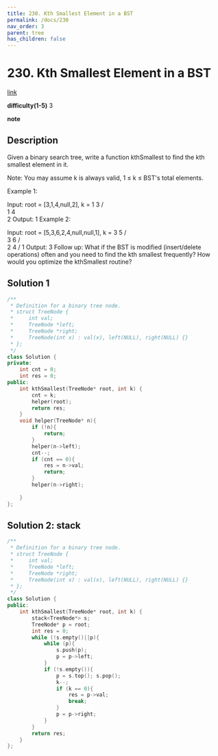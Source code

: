 ```yaml
---
title: 230. Kth Smallest Element in a BST
permalink: /docs/230
nav_order: 3
parent: tree
has_children: false
---
```

# 230. Kth Smallest Element in a BST
[link](https://leetcode.com/problems/kth-smallest-element-in-a-bst/)

**difficulty(1-5)**
3

**note**

## Description
Given a binary search tree, write a function kthSmallest to find the kth smallest element in it.

Note:
You may assume k is always valid, 1 ≤ k ≤ BST's total elements.

Example 1:

Input: root = [3,1,4,null,2], k = 1
   3
  / \
 1   4
  \
   2
Output: 1
Example 2:

Input: root = [5,3,6,2,4,null,null,1], k = 3
       5
      / \
     3   6
    / \
   2   4
  /
 1
Output: 3
Follow up:
What if the BST is modified (insert/delete operations) often and you need to find the kth smallest frequently? How would you optimize the kthSmallest routine?

## Solution 1
```c++
/**
 * Definition for a binary tree node.
 * struct TreeNode {
 *     int val;
 *     TreeNode *left;
 *     TreeNode *right;
 *     TreeNode(int x) : val(x), left(NULL), right(NULL) {}
 * };
 */
class Solution {
private: 
    int cnt = 0;
    int res = 0;
public:
    int kthSmallest(TreeNode* root, int k) {
        cnt = k;
        helper(root);
        return res;
    }
    void helper(TreeNode* n){
        if (!n){
            return;
        }
        helper(n->left);
        cnt--;
        if (cnt == 0){
            res = n->val;
            return;
        }
        helper(n->right);
        
    }
};
```

## Solution 2: stack
```c++
/**
 * Definition for a binary tree node.
 * struct TreeNode {
 *     int val;
 *     TreeNode *left;
 *     TreeNode *right;
 *     TreeNode(int x) : val(x), left(NULL), right(NULL) {}
 * };
 */
class Solution {
public:
    int kthSmallest(TreeNode* root, int k) {
        stack<TreeNode*> s;
        TreeNode* p = root;
        int res = 0;
        while (!s.empty()||p){
            while (p){
                s.push(p);
                p = p->left;
            }
            if (!s.empty()){
                p = s.top(); s.pop();
                k--;
                if (k == 0){
                    res = p->val;
                    break;
                }
                p = p->right;                
            }
        }
        return res;
    }
};
```